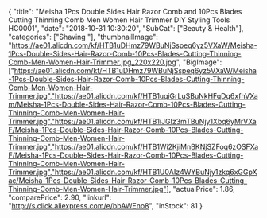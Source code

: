 {
	"title": "Meisha 1Pcs Double Sides Hair Razor Comb and 10Pcs Blades Cutting Thinning Comb Men Women Hair Trimmer DIY Styling Tools HC0001",
	"date": "2018-10-31 10:30:20",
	"SubCat": ["Beauty & Health"],
	"categories": ["Shaving "],
	"thumbnailImage": "https://ae01.alicdn.com/kf/HTB1uDHmz79WBuNjSspeq6yz5VXaW/Meisha-1Pcs-Double-Sides-Hair-Razor-Comb-10Pcs-Blades-Cutting-Thinning-Comb-Men-Women-Hair-Trimmer.jpg_220x220.jpg",
	"BigImage": ["https://ae01.alicdn.com/kf/HTB1uDHmz79WBuNjSspeq6yz5VXaW/Meisha-1Pcs-Double-Sides-Hair-Razor-Comb-10Pcs-Blades-Cutting-Thinning-Comb-Men-Women-Hair-Trimmer.jpg","https://ae01.alicdn.com/kf/HTB1uqiGrLuSBuNkHFqDq6xfhVXam/Meisha-1Pcs-Double-Sides-Hair-Razor-Comb-10Pcs-Blades-Cutting-Thinning-Comb-Men-Women-Hair-Trimmer.jpg","https://ae01.alicdn.com/kf/HTB1iJGIz3mTBuNjy1Xbq6yMrVXaF/Meisha-1Pcs-Double-Sides-Hair-Razor-Comb-10Pcs-Blades-Cutting-Thinning-Comb-Men-Women-Hair-Trimmer.jpg","https://ae01.alicdn.com/kf/HTB1Wi2KjiMnBKNjSZFoq6zOSFXaF/Meisha-1Pcs-Double-Sides-Hair-Razor-Comb-10Pcs-Blades-Cutting-Thinning-Comb-Men-Women-Hair-Trimmer.jpg","https://ae01.alicdn.com/kf/HTB1U0AIz4WYBuNjy1zkq6xGGpXac/Meisha-1Pcs-Double-Sides-Hair-Razor-Comb-10Pcs-Blades-Cutting-Thinning-Comb-Men-Women-Hair-Trimmer.jpg"],
	"actualPrice": 1.86,
	"comparePrice": 2.90,
	"linkurl": "http://s.click.aliexpress.com/e/bbAWEno8",
	"inStock": 81
}
